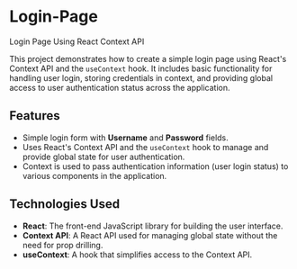 # Login-Page

 Login Page Using React Context API

This project demonstrates how to create a simple login page using React's Context API and the `useContext` hook. It includes basic functionality for handling user login, storing credentials in context, and providing global access to user authentication status across the application.

## Features

- Simple login form with **Username** and **Password** fields.
- Uses React's Context API and the `useContext` hook to manage and provide global state for user authentication.
- Context is used to pass authentication information (user login status) to various components in the application.

## Technologies Used

- **React**: The front-end JavaScript library for building the user interface.
- **Context API**: A React API used for managing global state without the need for prop drilling.
- **useContext**: A hook that simplifies access to the Context API.
